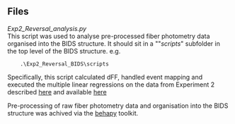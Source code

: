 ## Files

*Exp2_Reversal_analysis.py*
<br />
This script was used to analyse pre-processed fiber photometry data organised into the BIDS structure. It should sit in a ""*scripts*" subfolder in the top level of the BIDS structure. e.g.
```
    .\Exp2_Reversal_BIDS\scripts
```

Specifically, this script calculated dFF, handled event mapping and executed the multiple linear regressions on the data from Experiment 2 described [here](https://doi.org/10.1101/2022.01.31.478585) and available [here](https://doi.org/10.6084/m9.figshare.19083647.v2)

Pre-processing of raw fiber photometry data and organisation into the BIDS structure was achived via the [behapy](https://github.com/crnolan/behapy/tree/main) toolkit.



    

